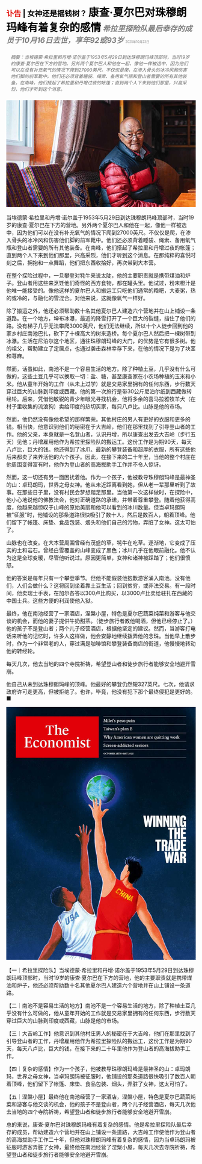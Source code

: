 <span style="color:#E3120B; font-size:14.9pt; font-weight:bold;">讣告</span> <span style="color:#000000; font-size:14.9pt; font-weight:bold;">| 女神还是摇钱树？</span>
<span style="color:#000000; font-size:21.0pt; font-weight:bold;">康查·夏尔巴对珠穆朗玛峰有着复杂的感情</span>
<span style="color:#808080; font-size:14.9pt; font-weight:bold; font-style:italic;">希拉里探险队最后幸存的成员于10月16日去世，享年92或93岁</span>
<span style="color:#808080; font-size:6.2pt;">2025年10月23日</span>

<div style="padding:8px 12px; color:#666; font-size:9.0pt; font-style:italic; margin:12px 0;">摘要：当埃德蒙·希拉里和丹增·诺尔盖于1953年5月29日到达珠穆朗玛峰顶部时，当时19岁的康查·夏尔巴在下方的营地。另外两个夏尔巴人和他在一起，像他一样被选中，因为他们可以在没有补充氧气的情况下爬到27000英尺。不仅仅是爬，在渗入骨头的冰冷风和伤害他们脚的前军靴中。他们还必须背着睡袋、绳索、备用氧气瓶和登山者需要的所有其他装备。在南峰，他们搭起了希拉里和丹增过夜的帐篷；直到两个人下来到他们那里，兴高采烈，他们才听到这个消息。</div>

![](../images/072_Kanchha_Sherpa_had_mixed_emotions_about_Everest/p0306_img01.jpeg)

当埃德蒙·希拉里和丹增·诺尔盖于1953年5月29日到达珠穆朗玛峰顶部时，当时19岁的康查·夏尔巴在下方的营地。另外两个夏尔巴人和他在一起，像他一样被选中，因为他们可以在没有补充氧气的情况下爬到27000英尺。不仅仅是爬，在渗入骨头的冰冷风和伤害他们脚的前军靴中。他们还必须背着睡袋、绳索、备用氧气瓶和登山者需要的所有其他装备。在南峰，他们搭起了希拉里和丹增过夜的帐篷；直到两个人下来到他们那里，兴高采烈，他们才听到这个消息。在那纯粹的喜悦时刻之后，拥抱和一点舞蹈，他们把东西收拾好，再次带到大本营。

在整个探险过程中，一旦攀登对牦牛来说太陡，他的主要职责就是携带煤油和炉子。登山者用这些来烹饪他们奇怪的西方食物，都在罐头里。他试过，粉末橙汁是他唯一能接受的。像他这样的夏尔巴人和搬运工只吃他们通常的糌粑，大麦粥，热的或冷的，与融化的雪混合。对他来说，这就像氧气一样好。

除了搬运之外，他还必须帮助数十名其他夏尔巴人建造六个营地并在山上铺设一条道路。在一个地方，坤布冰瀑，最近的降雪打开了一个巨大的裂缝，挡住了他们的路。没有梯子几乎无法攀爬3000英尺，他们无法继续，所以十个人徒步回到他的家乡村庄南池巴扎，砍下了十棵高大的树来造桥。每个夏尔巴人然后把一棵树带到冰瀑。生活在尼泊尔这个地区，通往珠穆朗玛峰的大门，的优势是它有很多树。他的祖父，帮助建立了定居点，也通过袭击森林幸存下来，在他的情况下是为了块茎和荨麻。

然而，话虽如此，南池不是一个容易生活的地方。除了种植土豆，几乎没有什么可做的，这些土豆几乎可以换取一切：盐、糖，甚至康查家在小农场种植的玉米和小米。他从童年开始的工作（从未上过学）就是交易家里拥有的任何东西，步行数天穿过巨大的山脉到印度或西藏。他的第一次旅行是带30公斤尼泊尔纸到西藏做转经轮。后来，凭借他敏锐的青少年眼光寻找机会，他将多余的喜马拉雅牧羊犬（在村子里收集的流浪狗）卖给印度的热切买家，每只八卢比。山脉是他的市场。

然而，他仍然没有像他希望的那样繁荣。其他村庄的男人有更好的衣服和更多的钱。相当快，他意识到他们的秘密在于大吉岭，他们在那里找到了引导登山者的工作。他的父亲，本身就是一名登山者，认识丹增，所以康查出发去大吉岭（步行五天）见他；丹增雇用他作为希拉里探险队的搬运工。这份工作是为期90天，每天八卢比，巨大的钱。他还得到了冰爪、最新的攀登装备和超厚的衣服，所有这些他后来都卖了来养活他的六个孩子。因此，在接下来的二十年里，当他的整个村庄在他周围变得富有时，他作为登山者的高海拔助手工作并不令人惊讶。

然而，这一切还有另一面困扰着他。作为一个孩子，他被教导珠穆朗玛峰是最神圣的山：卓玛朗玛，世界之母女神。他从未近距离看到她，但从老一辈那里听到了故事。在那些日子里，没有村民会梦想踏足那里。当他第一次这样做时，在探险中，他小心地说他的佛教法会，他对正确道路的承诺，并带着尊重攀登。随着他获得高度，他越来越惊叹于山峰的原始美丽和他可以看到的冰川数量。但当卓玛朗玛被"征服"时，他铺设的那条道路很快吸引了数十人，然后是数百人，朝着顶峰。他们留下了帐篷、床垫、食品包装、烟头和他们自己的污物，弄脏了女神。这太可怕了。

山脉也在改变。在大本营周围曾经有茂盛的草，牦牛在吃草。逐渐地，它变成了压实的土和岩石。曾经白雪覆盖的山峰变成了黑色；冰川几乎在他眼前融化。他不认为这是全球变暖，尽管他听说过。原因更简单，女神和诸神被踩踏了；他们很愤怒。

他的答案是每年只有一个攀登季节。但他不能假装他抱歉游客涌入南池。没有他们，人们会做什么？这将回到坐着靠土豆生活；回到贫穷，或非法交易。有一段时间，他卖瑞士手表，在加尔各答以300卢比购买，以3000卢比卖给驻扎在西藏的中国士兵。这些方便的利润使他入狱。

最终，他在南池经营了一家酒店，涅槃小屋，特色是夏尔巴蔬菜炖菜和游客与他交谈的机会，而他的妻子提供牛奶甜茶。（徒步旅行者教他喝酒，但他已经停止了。）他的孩子不是登山者；两个儿子经营酒店，根据他坚定的建议。然而，当游客打电话来听他的记忆时，许多人这样做，他会安静地继续拨弄他的念珠。当他早上散步时，作为一个非常老的人，穿过满是咖啡馆和攀登装备商店的街道，他慢慢地转动他的转经轮。

每天几次，他去当地的四个寺院祈祷，希望登山者和徒步旅行者能够安全地避开雪崩。

他自己从未到达珠穆朗玛峰的顶峰。他最好的攀登仍然短327英尺。七次，他请求政府许可走更高，但被拒绝了。也许，毕竟，他没有犯下那个最终侵犯是更好的。■

![](../images/072_Kanchha_Sherpa_had_mixed_emotions_about_Everest/p0310_img01.jpeg)

【一｜希拉里探险队】当埃德蒙·希拉里和丹增·诺尔盖于1953年5月29日到达珠穆朗玛峰顶部时，当时19岁的康查·夏尔巴在下方的营地，他的主要职责就是携带煤油和炉子，他还必须帮助数十名其他夏尔巴人建造六个营地并在山上铺设一条道路。

【二｜南池不是容易生活的地方】南池不是一个容易生活的地方，除了种植土豆几乎没有什么可做的，他从童年开始的工作就是交易家里拥有的任何东西，步行数天穿过巨大的山脉到印度或西藏，山脉是他的市场。

【三｜大吉岭工作】他意识到其他村庄男人的秘密在于大吉岭，他们在那里找到了引导登山者的工作，丹增雇用他作为希拉里探险队的搬运工，这份工作是为期90天，每天八卢比，巨大的钱，在接下来的二十年里他作为登山者的高海拔助手工作。

【四｜复杂的感情】作为一个孩子，他被教导珠穆朗玛峰是最神圣的山：卓玛朗玛，世界之母女神，当卓玛朗玛被征服时，他铺设的那条道路很快吸引了数百人朝着顶峰，他们留下了帐篷、床垫、食品包装、烟头，弄脏了女神，这太可怕了。

【五｜涅槃小屋】最终他在南池经营了一家酒店，涅槃小屋，特色是夏尔巴蔬菜炖菜和游客与他交谈的机会，他的孩子不是登山者，两个儿子经营酒店，每天几次他去当地的四个寺院祈祷，希望登山者和徒步旅行者能够安全地避开雪崩。

总的来说，康查·夏尔巴对珠穆朗玛峰有着复杂的感情。他是希拉里探险队最后幸存的成员，帮助建造六个营地并在山上铺设一条道路，大吉岭工作使他作为登山者的高海拔助手工作二十年，但他对珠穆朗玛峰有着复杂的感情，因为当卓玛朗玛被征服时游客弄脏了女神，最终他在南池经营了涅槃小屋，每天几次去寺院祈祷，希望登山者和徒步旅行者能够安全地避开雪崩。
